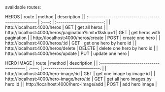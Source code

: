 availdable routes:

HEROS
| route                                                 | method |        description         |
| :---------------------------------------------------- | :----: | :------------------------: |
| http://localhost:4000/heros                           |  GET   |       get all heros        |
| http://localhost:4000/heros/pagination?limit=1&skip=1 |  GET   | get heros with pagination  |
| http://localhost:4000/heros/create                    |  POST  |      create one hero       |
| http://localhost:4000/heros/:id                       |  GET   |  get one hero by hero id   |
| http://localhost:4000/heros/delete                    | DELETE | delete one hero by hero id |
| http://localhost:4000/heros/update                    |  PUT   |      update one hero       |


HERO IMAGE 
| route                                     | method |          description           |
| :---------------------------------------- | :----: | :----------------------------: |
| http://localhost:4000/hero-image/:id      |  GET   |   get one image by image id    |
| http://localhost:4000/hero-image/hero/:id |  GET   | get all hero images by hero id |
| http://localhost:4000/hero-image/add      |  POST  |         add hero image         |
